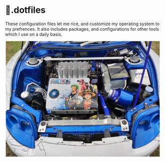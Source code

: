 # 🔧.dotfiles
These configuration files let me rice, and customize my operating system to my prefrences. It also includes packages, and configurations for other tools which I use on a daily basis.
<p align=center>
<img width="500px" src="rice.jpg">
</p>
